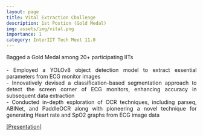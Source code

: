```yaml
---
layout: page
title: Vital Extraction Challenge
description: 1st Postion (Gold Medal)
img: assets/img/vital.png
importance: 1
category: InterIIT Tech Meet 11.0
---
```


<p align="justify">Bagged a Gold Medal among 20+ participating IITs <br><br>
- Employed a YOLOv8 object detection model to extract essential parameters from ECG monitor images <br>
- Innovatively devised a classification-based segmentation approach to detect the screen corner of ECG monitors, enhancing accuracy in subsequent data extraction<br>
- Conducted in-depth exploration of OCR techniques, including parseq, ABINet, and PaddleOCR along with
pioneering a novel technique for generating Heart rate and SpO2 graphs from ECG image data</p>

<a href = "https://jay6101.github.io/assets/pdf/InterIIT_PPT.pdf"> [Presentation]</a>





